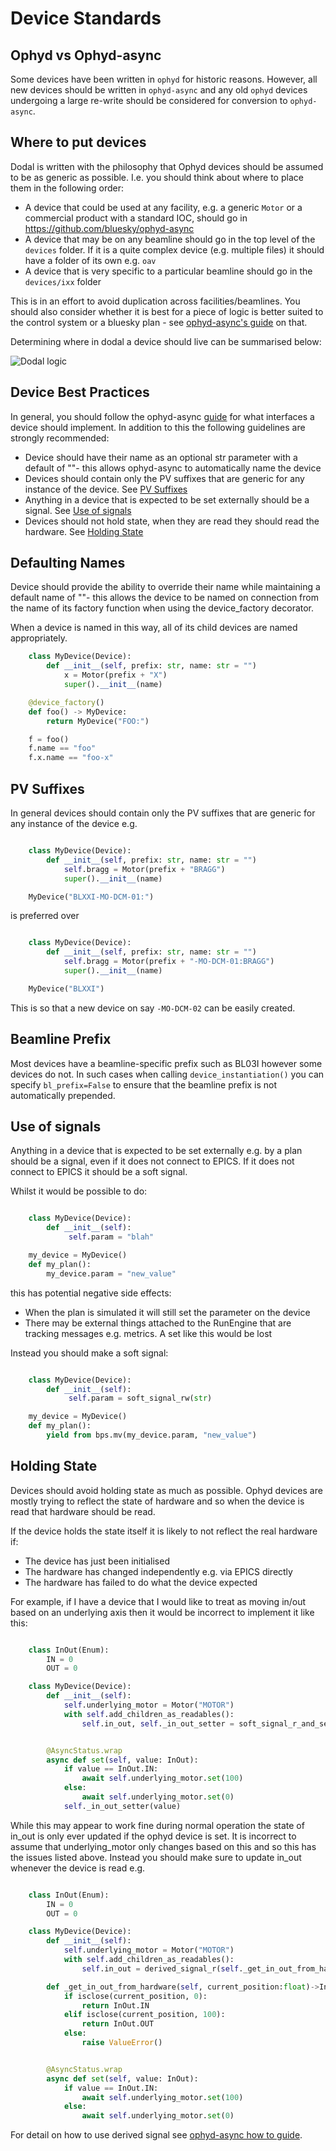 # Device Standards

## Ophyd vs Ophyd-async

Some devices have been written in ``ophyd`` for historic reasons. However, all new devices should be written in
``ophyd-async`` and any old ``ophyd`` devices undergoing a large re-write should be considered for
conversion to ``ophyd-async``.


## Where to put devices

Dodal is written with the philosophy that Ophyd devices should be assumed to be as generic as possible. I.e. you
should think about where to place them in the following order:

*  A device that could be used at any facility, e.g. a generic ``Motor`` or a commercial product with a
   standard IOC, should go in https://github.com/bluesky/ophyd-async
*  A device that may be on any beamline should go in the top level of the ``devices`` folder. If it is a quite
   complex device (e.g. multiple files) it should have a folder of its own e.g. ``oav``
*  A device that is very specific to a particular beamline should go in the ``devices/ixx`` folder

This is in an effort to avoid duplication across facilities/beamlines. You should also consider whether it is best for a piece of logic is better suited to the control system or a bluesky plan - see [ophyd-async's guide](https://blueskyproject.io/ophyd-async/main/explanations/where-device-logic.html) on that.

Determining where in dodal a device should live can be summarised below:

![Dodal logic](../assets/where-to-put-dodal-logic.png)

## Device Best Practices

In general, you should follow the ophyd-async [guide](https://blueskyproject.io/ophyd-async/main/how-to/choose-right-baseclass.html) for what interfaces a device should implement.
In addition to this the following guidelines are strongly recommended:

* Device should have their name as an optional str parameter with a default of ""- this allows ophyd-async to automatically name the device
* Devices should contain only the PV suffixes that are generic for any instance of the device. See [PV Suffixes](#pv-suffixes)
* Anything in a device that is expected to be set externally should be a signal. See [Use of signals](#use-of-signals)
* Devices should not hold state, when they are read they should read the hardware. See [Holding State](#holding-state)

## Defaulting Names

Device should provide the ability to override their name while maintaining a default name of ""-
this allows the device to be named on connection from the name of its factory function when using
the device_factory decorator.

When a device is named in this way, all of its child devices are named appropriately.

```python
    class MyDevice(Device):
        def __init__(self, prefix: str, name: str = "")
            x = Motor(prefix + "X")
            super().__init__(name)

    @device_factory()
    def foo() -> MyDevice:
        return MyDevice("FOO:")

    f = foo()
    f.name == "foo"
    f.x.name == "foo-x"
```

## PV Suffixes

In general devices should contain only the PV suffixes that are generic for any instance of the device e.g.

```python

    class MyDevice(Device):
        def __init__(self, prefix: str, name: str = "")
            self.bragg = Motor(prefix + "BRAGG")
            super().__init__(name)

    MyDevice("BLXXI-MO-DCM-01:")
```

is preferred over

```python

    class MyDevice(Device):
        def __init__(self, prefix: str, name: str = "")
            self.bragg = Motor(prefix + "-MO-DCM-01:BRAGG")
            super().__init__(name)

    MyDevice("BLXXI")
```

This is so that a new device on say ``-MO-DCM-02`` can be easily created.

## Beamline Prefix

Most devices have a beamline-specific prefix such as BL03I however some devices do not. In such cases when calling
`device_instantiation()` you can specify `bl_prefix=False` to ensure that the beamline prefix is not automatically
prepended.

## Use of signals

Anything in a device that is expected to be set externally e.g. by a plan should be a signal, even if it does not
connect to EPICS. If it does not connect to EPICS it should be a soft signal.

Whilst it would be possible to do:

```python

    class MyDevice(Device):
        def __init__(self):
             self.param = "blah"

    my_device = MyDevice()
    def my_plan():
        my_device.param = "new_value"
```

this has potential negative side effects:

* When the plan is simulated it will still set the parameter on the device
* There may be external things attached to the RunEngine that are tracking messages e.g. metrics. A set like this would be
  lost

Instead you should make a soft signal:

```python

    class MyDevice(Device):
        def __init__(self):
             self.param = soft_signal_rw(str)

    my_device = MyDevice()
    def my_plan():
        yield from bps.mv(my_device.param, "new_value")
```


## Holding State

Devices should avoid holding state as much as possible. Ophyd devices are mostly trying to reflect the state of hardware and so when the device is read that hardware should be read.

If the device holds the state itself it is likely to not reflect the real hardware if:
* The device has just been initialised
* The hardware has changed independently e.g. via EPICS directly
* The hardware has failed to do what the device expected

For example, if I have a device that I would like to treat as moving in/out based on an underlying axis then it would be incorrect to implement it like this:

```python

    class InOut(Enum):
        IN = 0
        OUT = 0

    class MyDevice(Device):
        def __init__(self):
            self.underlying_motor = Motor("MOTOR")
            with self.add_children_as_readables():
                self.in_out, self._in_out_setter = soft_signal_r_and_setter(InOut)


        @AsyncStatus.wrap
        async def set(self, value: InOut):
            if value == InOut.IN:
                await self.underlying_motor.set(100)
            else:
                await self.underlying_motor.set(0)
            self._in_out_setter(value)
```

While this may appear to work fine during normal operation the state of in_out is only ever updated if the ophyd device is set. It is incorrect to assume that underlying_motor only changes
based on this and so this has the issues listed above. Instead you should make sure to update in_out whenever the device is read e.g.

```python

    class InOut(Enum):
        IN = 0
        OUT = 0

    class MyDevice(Device):
        def __init__(self):
            self.underlying_motor = Motor("MOTOR")
            with self.add_children_as_readables():
                self.in_out = derived_signal_r(self._get_in_out_from_hardware, current_position= self.underlying_motor)

        def _get_in_out_from_hardware(self, current_position:float)->InOut:
            if isclose(current_position, 0):
                return InOut.IN
            elif isclose(current_position, 100):
                return InOut.OUT
            else:
                raise ValueError()


        @AsyncStatus.wrap
        async def set(self, value: InOut):
            if value == InOut.IN:
                await self.underlying_motor.set(100)
            else:
                await self.underlying_motor.set(0)
```

For detail on how to use derived signal see [ophyd-async how to guide](https://blueskyproject.io/ophyd-async/main/how-to/derive-one-signal-from-others.html).
